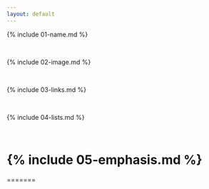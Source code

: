 ```yaml
---
layout: default
---
```


{% include 01-name.md %}
 
<br>

{% include 02-image.md %}

<br>

{% include 03-links.md %}

 
<br>

{% include 04-lists.md %}

<br>

{% include 05-emphasis.md %}
=======
=======
 
 
